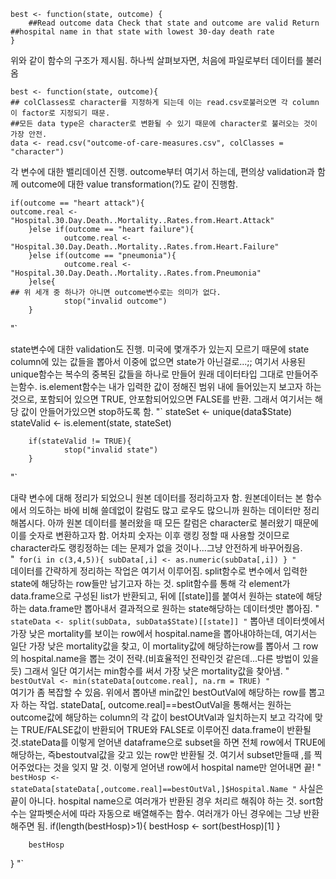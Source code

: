     
    best <- function(state, outcome) {
        ##Read outcome data Check that state and outcome are valid Return 
	##hospital name in that state with lowest 30-day death rate
    }

위와 같이 함수의 구조가 제시됨. 하나씩 살펴보자면, 처음에 파일로부터 데이터를 불러옴

    best <- function(state, outcome){
	## colClasses로 character를 지정하게 되는데 이는 read.csv로불러오면 각 column이 factor로 지정되기 때문. 
	##모든 data type은 character로 변환될 수 있기 때문에 character로 불러오는 것이 가장 안전.
    data <- read.csv("outcome-of-care-measures.csv", colClasses = "character")

각 변수에 대한 밸리데이션 진행. outcome부터 여기서 하는데, 편의상 validation과 함께 outcome에 대한 value transformation(?)도 같이 진행함.

    if(outcome == "heart attack"){
	outcome.real <- "Hospital.30.Day.Death..Mortality..Rates.from.Heart.Attack"
        }else if(outcome == "heart failure"){
                outcome.real <- "Hospital.30.Day.Death..Mortality..Rates.from.Heart.Failure"
        }else if(outcome == "pneumonia"){
                outcome.real <- "Hospital.30.Day.Death..Mortality..Rates.from.Pneumonia"
        }else{
	## 위 세개 중 하나가 아니면 outcome변수로는 의미가 없다.
                stop("invalid outcome")
        }
"`
       
state변수에 대한 validation도 진행. 미국에 몇개주가 있는지 모르기 때문에 state column에 있는 값들을 뽑아서 이중에 없으면 state가 아닌걸로...;; 여기서 사용된 unique함수는 복수의 중복된 값들을 하나로 만들어 원래 데이터타입 그대로 만들어주는함수. is.element함수는 내가 입력한 값이 정해진 범위 내에 들어있는지 보고자 하는 것으로, 포함되어 있으면 TRUE, 안포함되어있으면 FALSE를 반환. 그래서 여기서는 해당 값이 안들어가있으면 stop하도록 함.
"`
        stateSet <- unique(data$State)
        stateValid <- is.element(state, stateSet)
       
        if(stateValid != TRUE){
                stop("invalid state")
        }
"`        
            
대략 변수에 대해 정리가 되었으니 원본 데이터를 정리하고자 함. 원본데이터는 본 함수에서 의도하는 바에 비해 쓸데없이 칼럼도 많고 로우도 많으니까 원하는 데이터만 정리해봅시다.
	아까 원본 데이터를 불러왔을 때 모든 칼럼은 character로 불러왔기 때문에 이를 숫자로 변환하고자 함. 어차피 숫자는 이후 랭킹 정할 때 사용할 것이므로 character라도 랭킹정하는 데는 문제가 없을 것이나...그냥 안전하게 바꾸어줬음.        
"`
        for(i in c(3,4,5)){
                subData[,i] <- as.numeric(subData[,i])
        }
"`        
데이터를 간략하게 정리하는 작업은 여기서 이루어짐. split함수로 변수에서 입력한 state에 해당하는 row들만 남기고자 하는 것. split함수를 통해 각 element가 data.frame으로 구성된 list가 반환되고, 뒤에 [[state]]를 붙여서 원하는 state에 해당하는 data.frame만 뽑아내서 결과적으로 원하는 state해당하는 데이터셋만 뽑아짐.
"`
        stateData <- split(subData, subData$State)[[state]]
"`
뽑아낸 데이터셋에서 가장 낮은 mortality를 보이는 row에서 hospital.name을 뽑아내야하는데, 여기서는 일단 가장 낮은  mortality값을 찾고, 이 mortality값에 해당하는row를 뽑아서 그 row의 hospital.name을 뽑는 것이 전략.(비효율적인 전략인것 같은데...다른 방법이 있을 듯) 그래서 일단 여기서는 min함수를 써서 가장 낮은 mortality값을 찾아냄.
"`
        bestOutVal <- min(stateData[outcome.real], na.rm = TRUE)
"`	
여기가 좀 복잡할 수 있음. 위에서 뽑아낸 min값인 bestOutVal에 해당하는 row를 뽑고자 하는 작업. stateData[, outcome.real]==bestOutVal을 통해서는 원하는 outcome값에 해당하는 column의 각 값이 bestOUtVal과 일치하는지 보고 각각에 맞는 TRUE/FALSE값이 반환되어 TRUE와 FALSE로 이루어진 data.frame이 반환될 것.stateData를 이렇게 얻어낸 dataframe으로 subset을 하면 전체 row에서 TRUE에 해당하는, 즉bestoutval값을 갖고 있는 row만 반환될 것. 여기서 subset만들때 ,를 찍어주었다는 것을 잊지 말 것. 이렇게 얻어낸 row에서 hospital name만 얻어내면 끝! 
"`
        bestHosp <- stateData[stateData[,outcome.real]==bestOutVal,]$Hospital.Name
"`
사실은 끝이 아니다. hospital name으로 여러개가 반환된 경우 처리르 해줘야 하는 것. sort함수는 알파벳순서에 따라 자동으로 배열해주는 함수. 여러개가 아닌 경우에는 그냥 반환해주면 됨.
        if(length(bestHosp)>1){
                bestHosp <- sort(bestHosp)[1]
        }
        
        bestHosp
}
"`
